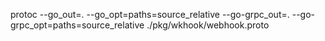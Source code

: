 protoc --go_out=. --go_opt=paths=source_relative --go-grpc_out=. --go-grpc_opt=paths=source_relative
./pkg/wkhook/webhook.proto